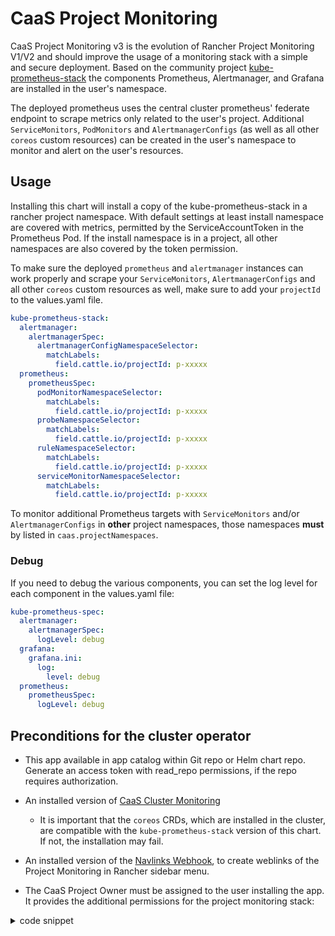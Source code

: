 # CaaS Project Monitoring

CaaS Project Monitoring v3 is the evolution of Rancher Project Monitoring V1/V2 and should improve the usage of a monitoring stack with a simple and secure deployment. Based on the community project [kube-prometheus-stack](https://github.com/prometheus-community/helm-charts/tree/main/charts/kube-prometheus-stack) the components Prometheus, Alertmanager, and
Grafana are installed in the user's namespace. 

The deployed prometheus uses the central cluster prometheus' federate endpoint to scrape metrics only related to the user's project. Additional `ServiceMonitors`, `PodMonitors` and `AlertmanagerConfigs` (as well as all other `coreos` custom resources) can be created in the user's namespace to monitor and alert on the user's resources.

## Usage

Installing this chart will install a copy of the kube-prometheus-stack in a rancher project namespace. With default settings at least install namespace are covered with metrics, permitted by the ServiceAccountToken in the Prometheus Pod. If the install namespace is in a project, all other namespaces are also covered by the token permission.

To make sure the deployed `prometheus` and `alertmanager` instances can work properly and scrape your `ServiceMonitors`, `AlertmanagerConfigs` and all other `coreos` custom resources as well, make sure to add your `projectId` to the values.yaml file.

```yaml
kube-prometheus-stack:
  alertmanager:
    alertmanagerSpec:
      alertmanagerConfigNamespaceSelector:
        matchLabels:
          field.cattle.io/projectId: p-xxxxx
  prometheus:
    prometheusSpec:
      podMonitorNamespaceSelector:
        matchLabels:
          field.cattle.io/projectId: p-xxxxx
      probeNamespaceSelector:
        matchLabels:
          field.cattle.io/projectId: p-xxxxx
      ruleNamespaceSelector:
        matchLabels:
          field.cattle.io/projectId: p-xxxxx
      serviceMonitorNamespaceSelector:
        matchLabels:
          field.cattle.io/projectId: p-xxxxx
```

To monitor additional Prometheus targets with `ServiceMonitors` and/or `AlertmanagerConfigs` in **other** project namespaces, those namespaces **must** by listed in `caas.projectNamespaces`.

### Debug

If you need to debug the various components, you can set the log level for each component in the values.yaml file:

```yaml
kube-prometheus-spec:
  alertmanager:
    alertmanagerSpec:
      logLevel: debug
  grafana:
    grafana.ini:
      log:
        level: debug
  prometheus:
    prometheusSpec:
      logLevel: debug
```

## Preconditions for the cluster operator

* This app available in app catalog within Git repo or Helm chart repo. Generate an access token with read\_repo permissions, if the repo requires authorization.

* An installed version of [CaaS Cluster Monitoring](https://github.com/caas-team/caas-cluster-monitoring)
  * It is important that the `coreos` CRDs, which are installed in the cluster, are compatible with the `kube-prometheus-stack` version of this chart. If not, the installation may fail.

* An installed version of the [Navlinks Webhook](https://github.com/eumel8/navlinkswebhook), to create weblinks of the Project Monitoring in Rancher sidebar menu.

* The CaaS Project Owner must be assigned to the user installing the app. It provides the additional permissions for the project monitoring stack:

<details>
<summary>code snippet</summary>

```yaml
rules:
  - apiGroups:
      - monitoring.coreos.com
    resources:
      - alertmanagers
      - alertmanagerconfigs
      - prometheuses
    verbs:
      - create
      - delete
      - get
      - list
      - patch
      - update
      - view
      - watch
```

</details>
